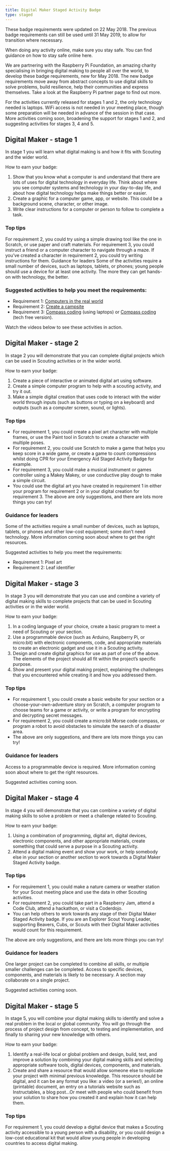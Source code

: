 ```yaml
---
title: Digital Maker Staged Activity Badge
type: staged
---
```


These badge requirements were updated on 22 May 2018. The previous badge requirements can still be used until 31 May 2019, to allow for transition where necessary. 

When doing any activity online, make sure you stay safe. You can find guidance on how to stay safe online here.

We are partnering with the Raspberry Pi Foundation, an amazing charity specialising in bringing digital making to people all over the world, to develop these badge requirements, new for May 2018. The new badge requirements move away from abstract concepts to use digital skills to solve problems, build resilience, help their communities and express themselves. Take a look at the Raspberry Pi partner page to find out more.

For the activities currently released for stages 1 and 2, the only technology needed is laptops. WiFi access is not needed in your meeting place, though some preparation will be needed in advance of the session in that case. More activities coming soon, broadening the support for stages 1 and 2, and suggesting activities for stages 3, 4 and 5.

## Digital Maker - stage 1
In stage 1 you will learn what digital making is and how it fits with Scouting and the wider world.

How to earn your badge:

1. Show that you know what a computer is and understand that there are lots of uses for digital technology in everyday life. Think about where you see computer systems and technology in your day-to-day life, and about how digital technology helps make things better or easier.
2. Create a graphic for a computer game, app, or website. This could be a background scene, character, or other image.
3. Write clear instructions for a computer or person to follow to complete a task.

### Top tips

For requirement 2, you could try using a simple drawing tool like the one in Scratch, or use paper and craft materials.
For requirement 3, you could instruct a friend or a computer character to navigate through a maze. If you’ve created a character in requirement 2, you could try writing instructions for them.
Guidance for leaders
Some of the activities require a small number of devices, such as laptops, tablets, or phones; young people should use a device for at least one activity. The more they can get hands-on with technology, the better.

### Suggested activities to help you meet the requirements:

* Requirement 1: [Computers in the real world](http://bit.ly/2IVl3hw)
* Requirement 2: [Create a campsite](http://bit.ly/2LkLfEX)
* Requirement 3: [Compass coding](http://bit.ly/2KMLHuj) (using laptops) or [Compass coding](http://bit.ly/2IBs47Y) (tech free version). 

Watch the videos below to see these activities in action. 

## Digital Maker - stage 2

In stage 2 you will demonstrate that you can complete digital projects which can be used in Scouting activities or in the wider world.

How to earn your badge:

1. Create a piece of interactive or animated digital art using software.
2. Create a simple computer program to help with a scouting activity, and try it out.
3. Make a simple digital creation that uses code to interact with the wider world through inputs (such as buttons or typing on a keyboard) and outputs (such as a computer screen, sound, or lights).

### Top tips

* For requirement 1, you could create a pixel art character with multiple frames, or use the Paint tool in Scratch to create a character with multiple poses.
* For requirement 2, you could use Scratch to make a game that helps you keep score in a wide game, or create a game to count compressions whilst doing CPR for your Emergency Aid Staged Activity Badge for example.
* For requirement 3, you could make a musical instrument or games controller using a Makey Makey, or use conductive play dough to make a simple circuit.
* You could use the digital art you have created in requirement 1 in either your program for requirement 2 or in your digital creation for requirement 3.
The above are only suggestions, and there are lots more things you can try!

### Guidance for leaders

Some of the activities require a small number of devices, such as laptops, tablets, or phones and other low-cost equipment; some don’t need technology. More information coming soon about where to get the right resources.

Suggested activities to help you meet the requirements:

* Requirement 1: Pixel art
* Requirement 2: Leaf identifier

## Digital Maker - stage 3

In stage 3 you will demonstrate that you can use and combine a variety of digital making skills to complete projects that can be used in Scouting activities or in the wider world.

How to earn your badge: 

1. In a coding language of your choice, create a basic program to meet a need of Scouting or your section.
1. Use a programmable device (such as Arduino, Raspberry Pi, or micro:bit) with electronic components, code, and appropriate materials to create an electronic gadget and use it in a Scouting activity.
1. Design and create digital graphics for use as part of one of the above. The elements of the project should all fit within the project’s specific purpose.
1. Show and present your digital making project, explaining the challenges that you encountered while creating it and how you addressed them.

### Top tips

* For requirement 1, you could create a basic website for your section or a choose-your-own-adventure story on Scratch, a computer program to choose teams for a game or activity, or write a program for encrypting and decrypting secret messages.
* For requirement 2, you could create a micro:bit Morse code compass, or program a robot to avoid obstacles to simulate the search of a disaster area.
* The above are only suggestions, and there are lots more things you can try!

### Guidance for leaders

Access to a programmable device is required. More information coming soon about where to get the right resources.

Suggested activities coming soon.

## Digital Maker - stage 4

In stage 4 you will demonstrate that you can combine a variety of digital making skills to solve a problem or meet a challenge related to Scouting.

How to earn your badge: 

1. Using a combination of programming, digital art, digital devices, electronic components, and other appropriate materials, create something that could serve a purpose in a Scouting activity.
1. Attend a digital making event and show your work, or help somebody else in your section or another section to work towards a Digital Maker Staged Activity badge.

### Top tips

* For requirement 1, you could make a nature camera or weather station for your Scout meeting place and use the data in other Scouting activities.
* For requirement 2, you could take part in a Raspberry Jam, attend a Code Club, attend a hackathon, or visit a Coderdojo.
* You can help others to work towards any stage of their Digital Maker Staged Activity  badge. If you are an Explorer Scout Young Leader, supporting Beavers, Cubs, or Scouts with their Digital Maker activities would count for this requirement.

The above are only suggestions, and there are lots more things you can try! 

### Guidance for leaders

One larger project can be completed to combine all skills, or multiple smaller challenges can be completed. Access to specific devices, components, and materials is likely to be necessary. A section may collaborate on a single project.

Suggested activities coming soon.

## Digital Maker - stage 5

In stage 5, you will combine your digital making skills to identify and solve a real problem in the local or global community. You will go through the process of project design from concept, to testing and implementation, and finally to sharing your new knowledge with others.

How to earn your badge: 

1. Identify a real-life local or global problem and design, build, test, and improve a solution by combining your digital making skills and selecting appropriate software tools, digital devices, components, and materials.
1. Create and share a resource that would allow someone else to replicate your project with minimal previous knowledge. This resource should be digital, and it can be any format you like: a video (or a series!), an online (printable) document, an entry on a tutorials website such as Instructables, a blog post...Or meet with people who could benefit from your solution to share how you created it and explain how it can help them.

### Top tips

For requirement 1, you could develop a digital device that makes a Scouting activity accessible to a young person with a disability, or you could design a low-cost educational kit that would allow young people in developing countries to access digital making.